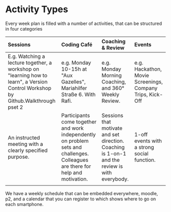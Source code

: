 # Activity Types

Every week plan is filled with a number of activities, that can be structured in four categories

| Sessions | Coding Café | Coaching & Review | Events |
| :--- | :--- | :--- | :--- |
| E.g. Watching a lecture together, a workshop on "learning how to learn", a Version Control Workshop by Github.Walkthrough pset 2  | e.g. Monday 10-15h at "Aux Gazelles", Mariahilfer Straße 6. With Rafi.  | e.g. Monday Morning Coaching, and 360° Weekly Review.  | e.g. Hackathon, Movie Screenings, Company Trips, Kick-Off |
| An instructed meeting with a clearly specified purpose. | Participants come together and work independently on problem sets and challenges. Colleagues are there for help and motivation. | Sessions that motivate and set direction. Coaching is 1-on-1 and the review is with everybody.  | 1-off events with a strong social function. |
|  |  |  |  |

We have a weekly schedule that can be embedded everywhere, moodle, p2, and a calendar that you can register to which shows where to go on each smartphone. 

